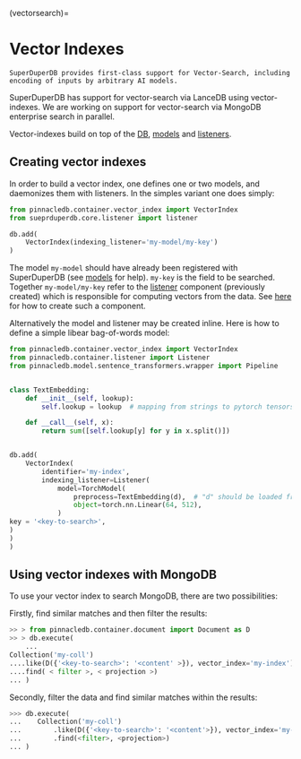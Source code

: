 (vectorsearch)=
# Vector Indexes 

```{note}
SuperDuperDB provides first-class support for Vector-Search, including 
encoding of inputs by arbitrary AI models.
```

SuperDuperDB has support for vector-search via LanceDB using vector-indexes.
We are working on support for vector-search via MongoDB enterprise search in parallel.

Vector-indexes build on top of the [DB](db), [models](models) and [listeners](listeners).

## Creating vector indexes

In order to build a vector index, one defines one or two models, and daemonizes them with listeners.
In the simples variant one does simply:

```python
from pinnacledb.container.vector_index import VectorIndex
from sueprduperdb.core.listener import listener

db.add(
    VectorIndex(indexing_listener='my-model/my-key')
)
```

The model `my-model` should have already been registered with SuperDuperDB (see [models](models) for help). `my-key` is the field to be searched. Together `my-model/my-key` refer to the [listener](listeners) component (previously created) which is responsible for computing vectors from the data.
See [here](listener) for how to create such a component.

Alternatively the model and listener may be created inline. 
Here is how to define a simple libear bag-of-words model:

```python
from pinnacledb.container.vector_index import VectorIndex
from pinnacledb.container.listener import Listener
from pinnacledb.model.sentence_transformers.wrapper import Pipeline


class TextEmbedding:
    def __init__(self, lookup):
        self.lookup = lookup  # mapping from strings to pytorch tensors

    def __call__(self, x):
        return sum([self.lookup[y] for y in x.split()])


db.add(
    VectorIndex(
        identifier='my-index',
        indexing_listener=Listener(
            model=TorchModel(
                preprocess=TextEmbedding(d),  # "d" should be loaded from disk
                object=torch.nn.Linear(64, 512),
            )
key = '<key-to-search>',
)
)
)
```

## Using vector indexes with MongoDB

To use your vector index to search MongoDB, there are two possibilities:

Firstly, find similar matches and then filter the results:

```python
>> > from pinnacledb.container.document import Document as D
>> > db.execute(
    ...
Collection('my-coll')
....like(D({'<key-to-search>': '<content' >}), vector_index='my-index')
....find( < filter >, < projection >)
... )
```

Secondly, filter the data and find similar matches within the results:

```python
>>> db.execute(
...    Collection('my-coll')
...        .like(D({'<key-to-search>': '<content'>}), vector_index='my-index')
...        .find(<filter>, <projection>)
... )
```